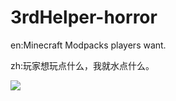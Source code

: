 # 3rdHelper-horror
en:Minecraft Modpacks players want.

zh:玩家想玩点什么，我就水点什么。

![](https://s3.bmp.ovh/imgs/2022/02/cc8651ed4b612bcd.png)
